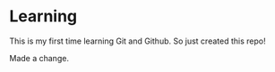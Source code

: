 # Learning

This is my first time learning Git and Github. So just created this repo!

Made a change. 

